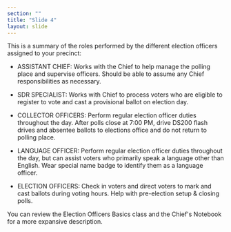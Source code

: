 ```yaml
---
section: ""
title: "Slide 4"
layout: slide
---
```


This is a summary of the roles performed by the different election officers assigned to your precinct:

- ASSISTANT CHIEF: Works with the Chief to help manage the polling place and supervise officers. Should be able to assume any Chief responsibilities as necessary.
- SDR SPECIALIST: Works with Chief to process voters who are eligible to register to vote and cast a provisional ballot on election day.
- COLLECTOR OFFICERS: Perform regular election officer duties throughout the day. After polls close at 7:00 PM, drive DS200 flash drives and absentee ballots to elections office and do not return to polling place.
- LANGUAGE OFFICER: Perform regular election officer duties throughout the day, but can assist voters who primarily speak a language other than English. Wear special name badge to identify them as a language officer.

- ELECTION OFFICERS: Check in voters and direct voters to mark and cast ballots during voting hours. Help with pre-election setup & closing polls.

You can review the Election Officers Basics class and the Chief's Notebook for a more expansive description.